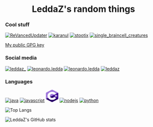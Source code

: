 <h1 align="center">LeddaZ's random things</h1>

<h3>Cool stuff</h3>

[![ReVancedUpdater](https://github-readme-stats.vercel.app/api/pin/?username=LeddaZ&repo=ReVancedUpdater&theme=dark)](https://github.com/LeddaZ/ReVancedUpdater)
[![karanul](https://github-readme-stats.vercel.app/api/pin/?username=LeddaZ&repo=android_kernel_xiaomi_sm6250&theme=dark)](https://github.com/LeddaZ/android_kernel_xiaomi_sm6250)
[![stootix](https://github-readme-stats.vercel.app/api/pin/?username=LeddaZ&repo=android_device_xiaomi_miatoll&theme=dark)](https://github.com/LeddaZ/android_device_xiaomi_miatoll)
[![single_braincell_creatures](https://github-readme-stats.vercel.app/api/pin/?username=LeddaZ&repo=animalinfo&theme=dark)](https://github.com/LeddaZ/animalinfo)

<p><a href="https://leddaz.github.io/files/gpg.asc">My public GPG key</a></p>

<h3>Social media</h3>
<p>
    <a href="https://twitter.com/LeddaZ_"><img src="https://www.vectorlogo.zone/logos/twitter/twitter-tile.svg" alt="leddaz_" height="40" width="40"/></a>
    <a href="https://instagram.com/leonardo.ledda"><img src="https://www.vectorlogo.zone/logos/instagram/instagram-tile.svg" alt="leonardo.ledda" height="40" width="40"/></a>
    <a href="https://threads.com/leonardo.ledda"><img src="https://github.com/edent/SuperTinyIcons/raw/master/images/svg/threads.svg" alt="leonardo.ledda" height="40" width="40"/></a>
    <a href="https://www.youtube.com/@LeddaZ"><img src="https://www.vectorlogo.zone/logos/youtube/youtube-tile.svg" alt="leddaz" height="40" width="40"/></a>
</p>

<h3>Languages</h3>
<p>
    <a href="https://www.java.com"><img src="https://www.vectorlogo.zone/logos/java/java-icon.svg" alt="java" width="40" height="40"/></a>
    <a href="https://www.javascript.com/"><img src="https://www.vectorlogo.zone/logos/javascript/javascript-vertical.svg" alt="javascript" width="40" height="40"/></a>
    <a href="https://docs.microsoft.com/en-us/dotnet/csharp/"><img src="./assets/csharp.svg" alt="csharp" width="40" height="40"/></a>
    <a href="https://nodejs.org"><img src="https://www.vectorlogo.zone/logos/nodejs/nodejs-icon.svg" alt="nodejs" width="40" height="40"/></a>
    <a href="https://www.python.org"><img src="https://www.vectorlogo.zone/logos/python/python-icon.svg" alt="python" width="40" height="40"/></a>
</p>

![Top Langs](https://github-readme-stats.vercel.app/api/top-langs/?username=LeddaZ&layout=compact&theme=dark)

![LeddaZ's GitHub stats](https://github-readme-stats.vercel.app/api?username=LeddaZ&show_icons=true&theme=dark)
